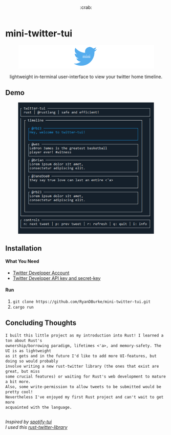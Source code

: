 <br />
<div align="center">:crab:</div>
<br />

# mini-twitter-tui

<figure>
  <img src="./logo.png" alt="twitter-tui-demo" name="demo">
</figure>

<div align="center"> lightweight in-terminal user-interface to view your twitter home timeline. </div>

## Demo

<div align="center">
<figure>
  <img src="./twitter-tu-demo.png" alt="twitter-tui-demo" name="demo">
</figure>
  </div>


## Installation

#### What You Need
* [Twitter Developer Account](https://developer.twitter.com/en)
* [Twitter Developer API key and secret-key](https://developer.twitter.com/en/portal/dashboard)

#### Run
1. ```git clone https://github.com/RyanDBurke/mini-twitter-tui.git```
2. ```cargo run```

## Concluding Thoughts
```
I built this little project as my introduction into Rust! I learned a ton about Rust's
ownership/borrowing paradigm, lifetimes <'a>, and memory-safety. The UI is as lightweight
as it gets and in the future I'd like to add more UI-features, but doing so would probably
involve writing a new rust-twitter library (the ones that exist are great, but miss 
some crucial features) or waiting for Rust's web development to mature a bit more. 
Also, some write-permission to allow tweets to be submitted would be pretty cool! 
Nevertheless I've enjoyed my first Rust project and can't wait to get more 
acquainted with the language.
```

##
<em>Inspired by [spotify-tui](https://github.com/Rigellute/spotify-tui)</em> </br>
<em>I used this [rust-twitter-library](https://github.com/egg-mode-rs/egg-mode)</em>
